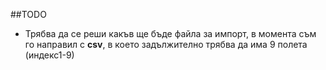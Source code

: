 ##TODO
* Трябва да се реши какъв ще бъде файла за импорт, в момента съм го направил с **csv**, в което задължително трябва да има 9 полета (индекс1-9)

